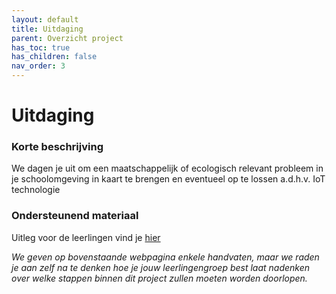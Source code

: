 ```yaml
---
layout: default
title: Uitdaging
parent: Overzicht project
has_toc: true
has_children: false
nav_order: 3
---
```


# Uitdaging

### Korte beschrijving
We dagen je uit om een maatschappelijk of ecologisch relevant probleem in je schoolomgeving in kaart te brengen en eventueel op te lossen a.d.h.v. IoT technologie

### Ondersteunend materiaal

Uitleg voor de leerlingen vind je [hier](https://dramco-iwast.github.io/handleiding-voor-leerlingen/Uitdaging/uitdaging.html)

_We geven op bovenstaande webpagina enkele handvaten, maar we raden je aan zelf na te denken hoe je jouw leerlingengroep best laat nadenken over welke stappen binnen dit project zullen moeten worden doorlopen._